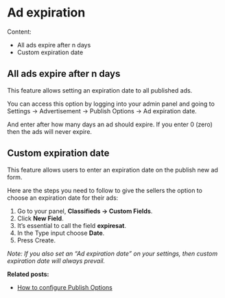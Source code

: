 # Ad expiration
Content:
-   All ads expire after n days
-   Custom expiration date

## All ads expire after n days

This feature allows setting an expiration date to all published ads.

You can access this option by logging into your admin panel and going to Settings -> Advertisement -> Publish Options -> Ad expiration date.

And enter after how many days an ad should expire. If you enter 0 (zero) then the ads will never expire.


## Custom expiration date

This feature allows users to enter an expiration date on the publish new ad form.

Here are the steps you need to follow to give the sellers the option to choose an expiration date for their ads:

1.  Go to your panel,  **Classifieds -> Custom Fields**.
2.  Click  **New Field**.
3.  It’s essential to call the field  **expiresat**.
4.  In the Type input choose  **Date**.
5.  Press Create.

*Note: If you also set an “Ad expiration date” on your settings, then custom expiration date will always prevail.*


**Related posts:**

-   [How to configure Publish Options](Advertisement-configure-publilsh-options.md)
